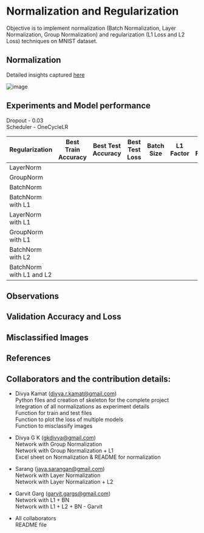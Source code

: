# Normalization and Regularization

Objective is to implement normalization (Batch Normalization, Layer Normalization, Group Normalization) and regularization (L1 Loss and L2 Loss) techniques on MNIST dataset.

## Normalization  

Detailed insights captured [here](https://github.com/gkdivya/EVA/tree/main/6_BatchNormalization_Regularization/Normalization)

![image](https://user-images.githubusercontent.com/17870236/121403698-cc8d4180-c978-11eb-89ea-b2a305eff6eb.png)


## Experiments and Model performance

Dropout   - 0.03 <br>
Scheduler - OneCycleLR <br>

|Regularization|	Best Train Accuracy	| Best Test Accuracy |	Best Test Loss| Batch Size| L1 Factor | L2 Factor|
|------------|-----------------|-------------|----------|----|---|---|
|LayerNorm||||||
|GroupNorm||||||
|BatchNorm||||||
|BatchNorm with L1 ||||||
|LayerNorm with L1||||||
|GroupNorm with L1||||||
|BatchNorm with L2 ||||||
|BatchNorm with L1 and L2||||||

## Observations

## Validation Accuracy and Loss  

## Misclassified Images


## References


## Collaborators and the contribution details:

- Divya Kamat (divya.r.kamat@gmail.com)</br>
   Python files and creation of skeleton for the complete project </br>
   Integration of all normalizations as experiment details </br>
   Function for train and test files </br>
   Function to plot the loss of multiple models </br> 
   Function to misclassify images </br>

- Divya G K (gkdivya@gmail.com)</br>
   Network with Group Normalization </br>
   Network with Group Normalization + L1 </br>
   Excel sheet on Normalization & README for normalization</br>

- Sarang (jaya.sarangan@gmail.com)</br>
   Network with Layer Normalization </br>
   Network with Layer Normalization + L2 </br>

- Garvit Garg (garvit.gargs@gmail.com)</br>
   Network with L1 + BN </br>
   Network with L1 + L2 + BN - Garvit</br>
   
- All collaborators</br>
   README file </br>
